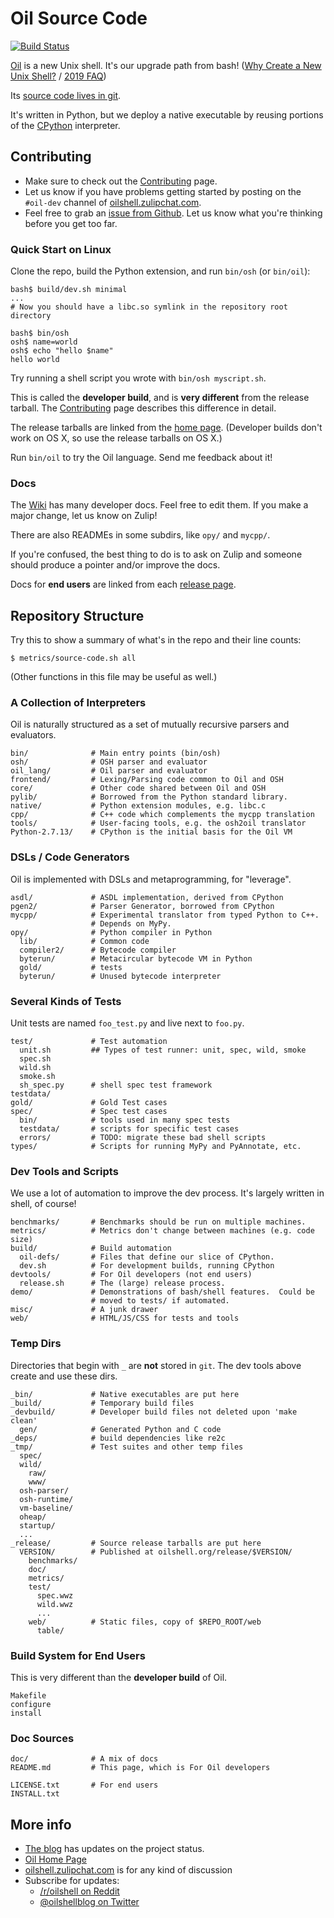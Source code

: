 Oil Source Code
===============

[git-repo]: https://github.com/oilshell/oil

[![Build
Status](https://travis-ci.org/oilshell/oil.svg)](https://travis-ci.org/oilshell/oil)

[Oil][] is a new Unix shell.  It's our upgrade path from bash!  ([Why Create a
New Unix Shell?][why] / [2019 FAQ][faq])

Its [source code lives in git][git-repo].

[Oil]: https://www.oilshell.org/
[why]: https://www.oilshell.org/blog/2018/01/28.html
[faq]: https://www.oilshell.org/blog/2019/06/17.html

It's written in Python, but we deploy a native executable by reusing portions
of the [CPython](https://en.wikipedia.org/wiki/CPython) interpreter.

<div id="toc">
</div>

## Contributing

* Make sure to check out the [Contributing][] page.
* Let us know if you have problems getting started by posting on the `#oil-dev`
  channel of [oilshell.zulipchat.com][].
* Feel free to grab an [issue from
  Github](https://github.com/oilshell/oil/issues?q=is%3Aissue+is%3Aopen+label%3A%22good+first+issue%22).
  Let us know what you're thinking before you get too far.

[Contributing]: https://github.com/oilshell/oil/wiki/Contributing
[oilshell.zulipchat.com]: https://oilshell.zulipchat.com/
[blog]: http://www.oilshell.org/blog/

### Quick Start on Linux

Clone the repo, build the Python extension, and run `bin/osh` (or `bin/oil`):

    bash$ build/dev.sh minimal
    ...
    # Now you should have a libc.so symlink in the repository root directory

    bash$ bin/osh
    osh$ name=world
    osh$ echo "hello $name"
    hello world

Try running a shell script you wrote with `bin/osh myscript.sh`.

This is called the **developer build**, and is **very different** from the
release tarball.  The [Contributing][] page describes this difference in
detail.

The release tarballs are linked from the [home
page](https://www.oilshell.org/).  (Developer builds don't work on OS X, so use
the release tarballs on OS X.)

Run `bin/oil` to try the Oil language.  Send me feedback about it!

### Docs

The [Wiki](https://github.com/oilshell/oil/wiki) has many developer docs.  Feel
free to edit them.  If you make a major change, let us know on Zulip!

There are also READMEs in some subdirs, like `opy/` and `mycpp/`.

If you're confused, the best thing to do is to ask on Zulip and someone should
produce a pointer and/or improve the docs.

Docs for **end users** are linked from each [release
page](https://www.oilshell.org/releases.html).

## Repository Structure

Try this to show a summary of what's in the repo and their line counts:

    $ metrics/source-code.sh all

(Other functions in this file may be useful as well.)

### A Collection of Interpreters

Oil is naturally structured as a set of mutually recursive parsers and
evaluators.

    bin/              # Main entry points (bin/osh)
    osh/              # OSH parser and evaluator
    oil_lang/         # Oil parser and evaluator
    frontend/         # Lexing/Parsing code common to Oil and OSH
    core/             # Other code shared between Oil and OSH
    pylib/            # Borrowed from the Python standard library.
    native/           # Python extension modules, e.g. libc.c
    cpp/              # C++ code which complements the mycpp translation
    tools/            # User-facing tools, e.g. the osh2oil translator
    Python-2.7.13/    # CPython is the initial basis for the Oil VM

### DSLs / Code Generators

Oil is implemented with DSLs and metaprogramming, for "leverage".

    asdl/             # ASDL implementation, derived from CPython
    pgen2/            # Parser Generator, borrowed from CPython
    mycpp/            # Experimental translator from typed Python to C++.
                      # Depends on MyPy.
    opy/              # Python compiler in Python
      lib/            # Common code
      compiler2/      # Bytecode compiler
      byterun/        # Metacircular bytecode VM in Python
      gold/           # tests
      byterun/        # Unused bytecode interpreter

### Several Kinds of Tests

Unit tests are named `foo_test.py` and live next to `foo.py`.

    test/             # Test automation
      unit.sh         ## Types of test runner: unit, spec, wild, smoke
      spec.sh
      wild.sh
      smoke.sh
      sh_spec.py      # shell spec test framework
    testdata/
    gold/             # Gold Test cases
    spec/             # Spec test cases
      bin/            # tools used in many spec tests
      testdata/       # scripts for specific test cases
      errors/         # TODO: migrate these bad shell scripts
    types/            # Scripts for running MyPy and PyAnnotate, etc.

### Dev Tools and Scripts

We use a lot of automation to improve the dev process.  It's largely written in
shell, of course!

    benchmarks/       # Benchmarks should be run on multiple machines.
    metrics/          # Metrics don't change between machines (e.g. code size)
    build/            # Build automation
      oil-defs/       # Files that define our slice of CPython.
      dev.sh          # For development builds, running CPython
    devtools/         # For Oil developers (not end users)
      release.sh      # The (large) release process.
    demo/             # Demonstrations of bash/shell features.  Could be
                      # moved to tests/ if automated.
    misc/             # A junk drawer
    web/              # HTML/JS/CSS for tests and tools

### Temp Dirs

Directories that begin with `_` are **not** stored in `git`.  The dev tools
above create and use these dirs.

    _bin/             # Native executables are put here
    _build/           # Temporary build files
    _devbuild/        # Developer build files not deleted upon 'make clean'
      gen/            # Generated Python and C code
    _deps/            # build dependencies like re2c
    _tmp/             # Test suites and other temp files
      spec/
      wild/
        raw/
        www/
      osh-parser/
      osh-runtime/
      vm-baseline/
      oheap/
      startup/
      ...
    _release/         # Source release tarballs are put here
      VERSION/        # Published at oilshell.org/release/$VERSION/
        benchmarks/
        doc/
        metrics/
        test/
          spec.wwz
          wild.wwz
          ...
        web/          # Static files, copy of $REPO_ROOT/web
          table/

### Build System for End Users

This is very different than the **developer build** of Oil.

    Makefile
    configure
    install

### Doc Sources

    doc/              # A mix of docs
    README.md         # This page, which is For Oil developers

    LICENSE.txt       # For end users
    INSTALL.txt

## More info

* [The blog][blog] has updates on the project status.
* [Oil Home Page](http://www.oilshell.org/)
* [oilshell.zulipchat.com][] is for any kind of discussion
* Subscribe for updates:
  * [/r/oilshell on Reddit](https://www.reddit.com/r/oilshell/)
  * [@oilshellblog on Twitter](https://twitter.com/oilshellblog)
